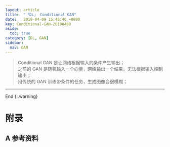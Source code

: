 ```yaml
---
layout: article
title:  "「DL」 Conditional GAN"
date:   2019-04-09 15:48:40 +0800
key: Conditional-GAN-20190409
aside:
  toc: true
category: [DL, GAN]
sidebar:
  nav: GAN
---
```


>Conditional GAN 是让网络根据输入的条件产生输出；  
之前的 GAN 是随机输入一个向量，网络输出一个结果，无法根据输入控制输出；  
用传统的 GAN 训练带条件的任务，生成图像会很模糊；   

<!--more-->


-------------------  
 End
{:.warning}  


# 附录
## A 参考资料
